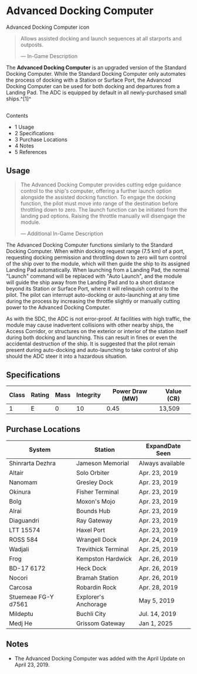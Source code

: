 # Advanced Docking Computer
Advanced Docking Computer icon
 		 	 

> 
> 
> Allows assisted docking and launch sequences at all starports and outposts.
> 
> 
> — In-Game Description
> 

The **Advanced Docking Computer** is an upgraded version of the Standard Docking Computer. While the Standard Docking Computer only automates the process of docking with a Station or Surface Port, the Advanced Docking Computer can be used for both docking and departures from a Landing Pad. The ADC is equipped by default in all newly-purchased small ships.^[1]^

## 

Contents

- 1 Usage
- 2 Specifications
- 3 Purchase Locations
- 4 Notes
- 5 References

## Usage

> 
> 
> The Advanced Docking Computer provides cutting edge guidance control to the ship's computer, offering a further launch option alongside the assisted docking function. To engage the docking function, the pilot must move into range of the destination before throttling down to zero. The launch function can be initiated from the landing pad options. Raising the throttle manually will disengage the module.
> 
> 
> — Additional In-Game Description
> 

The Advanced Docking Computer functions similarly to the Standard Docking Computer. When within docking request range (7.5 km) of a port, requesting docking permission and throttling down to zero will turn control of the ship over to the module, which will then guide the ship to its assigned Landing Pad automatically. When launching from a Landing Pad, the normal "Launch" command will be replaced with "Auto Launch", and the module will guide the ship away from the Landing Pad and to a short distance beyond its Station or Surface Port, where it will relinquish control to the pilot. The pilot can interrupt auto-docking or auto-launching at any time during the process by increasing the throttle slightly or manually cutting power to the Advanced Docking Computer.

As with the SDC, the ADC is not error-proof. At facilities with high traffic, the module may cause inadvertent collisions with other nearby ships, the Access Corridor, or structures on the exterior or interior of the station itself during both docking and launching. This can result in fines or even the accidental destruction of the ship. It is suggested that the pilot remain present during auto-docking and auto-launching to take control of ship should the ADC steer it into a hazardous situation.

## Specifications

| Class | Rating | Mass | Integrity | Power Draw (MW) | Value (CR) |
| --- | --- | --- | --- | --- | --- |
| 1 | E | 0 | 10 | 0.45 | 13,509 |

## Purchase Locations

| System | Station | ExpandDate Seen |
| --- | --- | --- |
| Shinrarta Dezhra | Jameson Memorial | Always available |
| Altair | Solo Orbiter | Apr. 23, 2019 |
| Nanomam | Gresley Dock | Apr. 23, 2019 |
| Okinura | Fisher Terminal | Apr. 23, 2019 |
| Bolg | Moxon's Mojo | Apr. 23, 2019 |
| Alrai | Bounds Hub | Apr. 23, 2019 |
| Diaguandri | Ray Gateway | Apr. 23, 2019 |
| LTT 15574 | Haxel Port | Apr. 23, 2019 |
| ROSS 584 | Wrangell Dock | Apr. 24, 2019 |
| Wadjali | Trevithick Terminal | Apr. 25, 2019 |
| Frog | Kempston Hardwick | Apr. 26, 2019 |
| BD-17 6172 | Heck Dock | Apr. 26, 2019 |
| Nocori | Bramah Station | Apr. 26, 2019 |
| Carcosa | Robardin Rock | Apr. 28, 2019 |
| Stuemeae FG-Y d7561 | Explorer's Anchorage | May 5, 2019 |
| Mildeptu | Buchli City | Jul. 14, 2019 |
| Medj He | Grissom Gateway | Jan 1, 2025 |

## Notes

- The Advanced Docking Computer was added with the April Update on April 23, 2019.